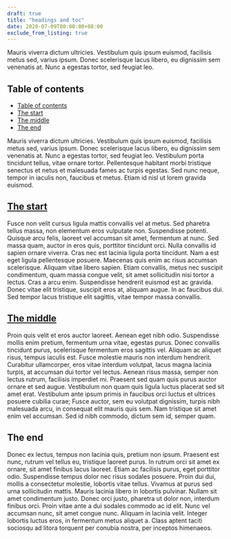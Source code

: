 ```yaml
---
draft: true
title: "headings and toc"
date: 2020-07-09T00:00:00+08:00
exclude_from_listing: true
---
```


Mauris viverra dictum ultricies. Vestibulum quis ipsum euismod, facilisis metus sed, varius ipsum. Donec scelerisque lacus libero, eu dignissim sem venenatis at. Nunc a egestas tortor, sed feugiat leo.

## Table of contents
- [Table of contents](#table-of-contents)
- [The start](#the-start)
- [The middle](#the-middle)
- [The end](#the-end)

Mauris viverra dictum ultricies. Vestibulum quis ipsum euismod, facilisis metus sed, varius ipsum. Donec scelerisque lacus libero, eu dignissim sem venenatis at. Nunc a egestas tortor, sed feugiat leo. Vestibulum porta tincidunt tellus, vitae ornare tortor. Pellentesque habitant morbi tristique senectus et netus et malesuada fames ac turpis egestas. Sed nunc neque, tempor in iaculis non, faucibus et metus. Etiam id nisl ut lorem gravida euismod.

## [The start](#the-start)

Fusce non velit cursus ligula mattis convallis vel at metus. Sed pharetra tellus massa, non elementum eros vulputate non. Suspendisse potenti. Quisque arcu felis, laoreet vel accumsan sit amet, fermentum at nunc. Sed massa quam, auctor in eros quis, porttitor tincidunt orci. Nulla convallis id sapien ornare viverra. Cras nec est lacinia ligula porta tincidunt. Nam a est eget ligula pellentesque posuere. Maecenas quis enim ac risus accumsan scelerisque. Aliquam vitae libero sapien. Etiam convallis, metus nec suscipit condimentum, quam massa congue velit, sit amet sollicitudin nisi tortor a lectus. Cras a arcu enim. Suspendisse hendrerit euismod est ac gravida. Donec vitae elit tristique, suscipit eros at, aliquam augue. In ac faucibus dui. Sed tempor lacus tristique elit sagittis, vitae tempor massa convallis.

## [The middle](#the-middle)

Proin quis velit et eros auctor laoreet. Aenean eget nibh odio. Suspendisse mollis enim pretium, fermentum urna vitae, egestas purus. Donec convallis tincidunt purus, scelerisque fermentum eros sagittis vel. Aliquam ac aliquet risus, tempus iaculis est. Fusce molestie mauris non interdum hendrerit. Curabitur ullamcorper, eros vitae interdum volutpat, lacus magna lacinia turpis, at accumsan dui tortor vel lectus. Aenean risus massa, semper non lectus rutrum, facilisis imperdiet mi. Praesent sed quam quis purus auctor ornare et sed augue. Vestibulum non quam quis ligula luctus placerat sed sit amet erat. Vestibulum ante ipsum primis in faucibus orci luctus et ultrices posuere cubilia curae; Fusce auctor, sem eu volutpat dignissim, turpis nibh malesuada arcu, in consequat elit mauris quis sem. Nam tristique sit amet enim vel accumsan. Sed id nibh commodo, dictum sem id, semper quam.

## The end

Donec ex lectus, tempus non lacinia quis, pretium non ipsum. Praesent est nunc, rutrum vel tellus eu, tristique laoreet purus. In rutrum orci sit amet ex ornare, sit amet finibus lacus laoreet. Etiam ac facilisis purus, eget porttitor odio. Suspendisse tempus dolor nec risus sodales posuere. Proin dui dui, mollis a consectetur molestie, lobortis vitae tellus. Vivamus at purus sed urna sollicitudin mattis. Mauris lacinia libero in lobortis pulvinar. Nullam sit amet condimentum justo. Donec orci justo, pharetra ut dolor non, interdum finibus orci. Proin vitae ante a dui sodales commodo ac id elit. Nunc vel accumsan nunc, sit amet congue nunc. Aliquam in lacinia velit. Integer lobortis luctus eros, in fermentum metus aliquet a. Class aptent taciti sociosqu ad litora torquent per conubia nostra, per inceptos himenaeos.

